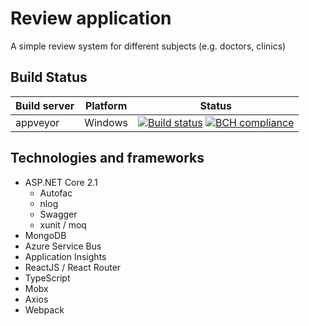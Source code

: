 # Review application
A simple review system for different subjects (e.g. doctors, clinics)

## Build Status
| Build server| Platform       | Status      |
|-------------|----------------|-------------|
| appveyor    | Windows        |[![Build status](https://ci.appveyor.com/api/projects/status/84djajia77jann58?svg=true)](https://ci.appveyor.com/project/linuxchata/review-app/branch/master) [![BCH compliance](https://bettercodehub.com/edge/badge/linuxchata/review-app?branch=master)](https://bettercodehub.com/) |

## Technologies and frameworks
* ASP.NET Core 2.1
    * Autofac
    * nlog
    * Swagger
    * xunit / moq
* MongoDB
* Azure Service Bus
* Application Insights
* ReactJS / React Router
* TypeScript
* Mobx
* Axios
* Webpack
